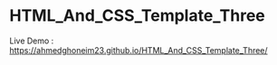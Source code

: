 # HTML_And_CSS_Template_Three



Live Demo : 
https://ahmedghoneim23.github.io/HTML_And_CSS_Template_Three/
